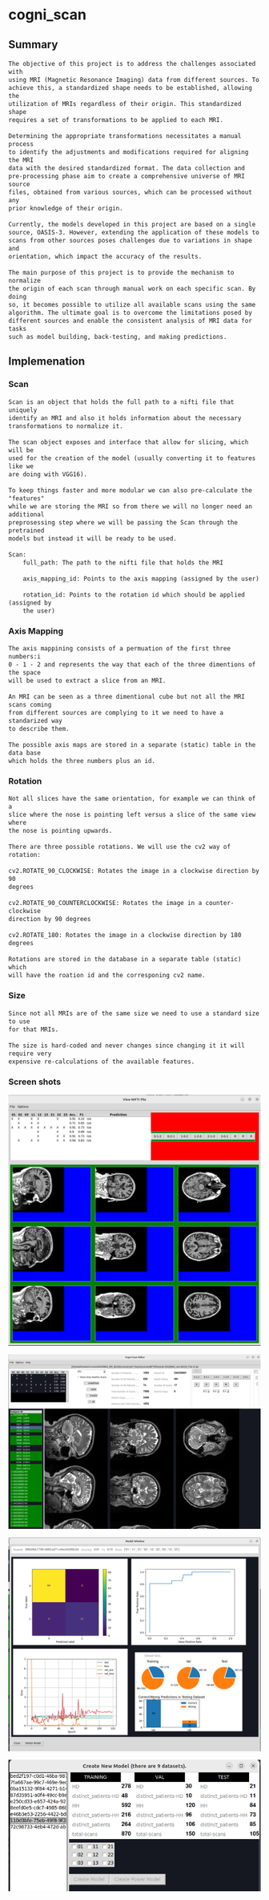 # cogni_scan

## Summary

    The objective of this project is to address the challenges associated with
    using MRI (Magnetic Resonance Imaging) data from different sources. To
    achieve this, a standardized shape needs to be established, allowing the
    utilization of MRIs regardless of their origin. This standardized shape
    requires a set of transformations to be applied to each MRI.

    Determining the appropriate transformations necessitates a manual process
    to identify the adjustments and modifications required for aligning the MRI
    data with the desired standardized format. The data collection and
    pre-processing phase aim to create a comprehensive universe of MRI source
    files, obtained from various sources, which can be processed without any
    prior knowledge of their origin.

    Currently, the models developed in this project are based on a single
    source, OASIS-3. However, extending the application of these models to
    scans from other sources poses challenges due to variations in shape and
    orientation, which impact the accuracy of the results.

    The main purpose of this project is to provide the mechanism to normalize
    the origin of each scan through manual work on each specific scan. By doing
    so, it becomes possible to utilize all available scans using the same
    algorithm. The ultimate goal is to overcome the limitations posed by
    different sources and enable the consistent analysis of MRI data for tasks
    such as model building, back-testing, and making predictions.

## Implemenation 

### Scan

    Scan is an object that holds the full path to a nifti file that uniquely
    identify an MRI and also it holds information about the necessary
    transformations to normalize it. 

    The scan object exposes and interface that allow for slicing, which will be
    used for the creation of the model (usually converting it to features like we
    are doing with VGG16).

    To keep things faster and more modular we can also pre-calculate the "features"
    while we are storing the MRI so from there we will no longer need an additional
    preprosessing step where we will be passing the Scan through the pretrained
    models but instead it will be ready to be used.

    Scan:
        full_path: The path to the nifti file that holds the MRI

        axis_mapping_id: Points to the axis mapping (assigned by the user)

        rotation_id: Points to the rotation id which should be applied (assigned by
        the user)


### Axis Mapping

    The axis mappining consists of a permuation of the first three numbers:i
    0 - 1 - 2 and represents the way that each of the three dimentions of the space
    will be used to extract a slice from an MRI.

    An MRI can be seen as a three dimentional cube but not all the MRI scans coming
    from different sources are complying to it we need to have a standarized way
    to describe them.

    The possible axis maps are stored in a separate (static) table in the data base
    which holds the three numbers plus an id.

### Rotation

    Not all slices have the same orientation, for example we can think of a
    slice where the nose is pointing left versus a slice of the same view where
    the nose is pointing upwards.

    There are three possible rotations. We will use the cv2 way of rotation:

    cv2.ROTATE_90_CLOCKWISE: Rotates the image in a clockwise direction by 90
    degrees 

    cv2.ROTATE_90_COUNTERCLOCKWISE: Rotates the image in a counter-clockwise
    direction by 90 degrees 

    cv2.ROTATE_180: Rotates the image in a clockwise direction by 180 degrees

    Rotations are stored in the database in a separate table (static) which
    will have the roation id and the corresponing cv2 name.


### Size

    Since not all MRIs are of the same size we need to use a standard size to use
    for that MRIs.

    The size is hard-coded and never changes since changing it it will require very
    expensive re-calculations of the available features. 

### Screen shots

![](nifti-viewer.png)

![](mri-model-viewer.png)

![](model-stats.png)

![](data-creator.png)